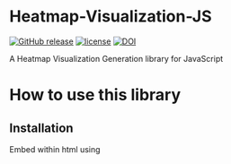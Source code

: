 # Heatmap-Visualization-JS
[![GitHub release](https://img.shields.io/github/release/SunitRaut/Heatmap-Visualization-JS.svg)](https://github.com/SunitRaut/Heatmap-Visualization-JS)
[![license](https://img.shields.io/github/license/SunitRaut/Heatmap-Visualization-JS.svg)](https://github.com/SunitRaut/Heatmap-Visualization-JS/blob/main/LICENSE)
[![DOI](https://zenodo.org/badge/DOI/10.5281/zenodo.4451598.svg)](https://doi.org/10.5281/zenodo.4451598)


A Heatmap Visualization Generation library for JavaScript

# How to use this library

## Installation

Embed within html using <script> tag
```  
<script src= "https://SunitRaut.github.io/Heatmap-Visualization-JS/heatmap.js" > </script>
```

### Create HeatMap Object
```
var p = new HeatMap();
```
### Define Region for HeatMap
```
var loc = [[19.0454,72.8891],[19.045,72.8893],[19.0459,72.8894],[19.0452,72.8897],[19.0458,72.8898],[19.0458,72.8903],[19.0452,72.8903]];

var region = p.defineRegion(loc);
```

### Create HeatMap by adding data to region
```
var data = [12,43,64,53,34,23,38];

var heatmap = p.createHeatMap(data);
```

Check Demo here: https://SunitRaut.github.io/Heatmap-Visualization-JS/example
